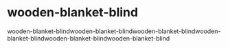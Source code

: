 # wooden-blanket-blind
wooden-blanket-blindwooden-blanket-blindwooden-blanket-blindwooden-blanket-blindwooden-blanket-blindwooden-blanket-blind
